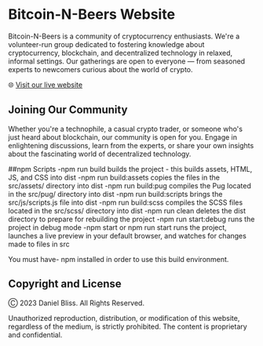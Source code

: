 # Bitcoin-N-Beers Website

Bitcoin-N-Beers is a community of cryptocurrency enthusiasts. We're a volunteer-run group dedicated to fostering knowledge about cryptocurrency, blockchain, and decentralized technology in relaxed, informal settings. Our gatherings are open to everyone — from seasoned experts to newcomers curious about the world of crypto.

🌐 [Visit our live website](https://www.bitcoinandbeers.com/)

## Joining Our Community

Whether you're a technophile, a casual crypto trader, or someone who's just heard about blockchain, our community is open for you. Engage in enlightening discussions, learn from the experts, or share your own insights about the fascinating world of decentralized technology.

##npm Scripts
-npm run build builds the project - this builds assets, HTML, JS, and CSS into dist
-npm run build:assets copies the files in the src/assets/ directory into dist
-npm run build:pug compiles the Pug located in the src/pug/ directory into dist
-npm run build:scripts brings the src/js/scripts.js file into dist
-npm run build:scss compiles the SCSS files located in the src/scss/ directory into dist
-npm run clean deletes the dist directory to prepare for rebuilding the project
-npm run start:debug runs the project in debug mode
-npm start or npm run start runs the project, launches a live preview in your default browser, and watches for changes made to files in src

You must have- npm installed in order to use this build environment.

## Copyright and License

Ⓒ 2023 Daniel Bliss. All Rights Reserved.

Unauthorized reproduction, distribution, or modification of this website, regardless of the medium, is strictly prohibited. The content is proprietary and confidential.

